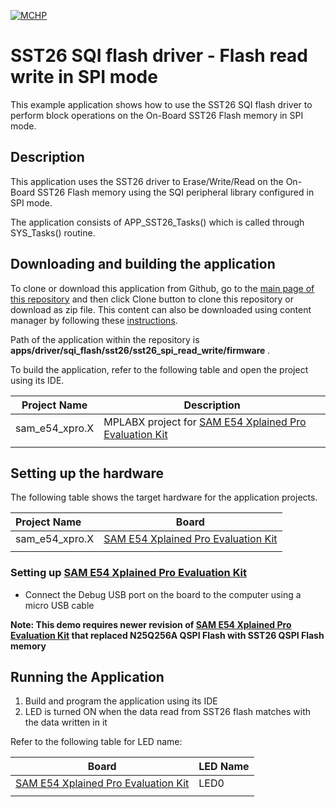 [![MCHP](https://www.microchip.com/ResourcePackages/Microchip/assets/dist/images/logo.png)](https://www.microchip.com)

# SST26 SQI flash driver - Flash read write in SPI mode

This example application shows how to use the SST26 SQI flash driver to perform block operations on the On-Board SST26 Flash memory in SPI mode.

## Description

This application uses the SST26 driver to Erase/Write/Read on the On-Board SST26 Flash memory using the SQI peripheral library configured in SPI mode.

The application consists of APP_SST26_Tasks() which is called through SYS_Tasks() routine.

## Downloading and building the application

To clone or download this application from Github, go to the [main page of this repository](https://github.com/Microchip-MPLAB-Harmony/core_apps_sam_d5x_e5x) and then click Clone button to clone this repository or download as zip file.
This content can also be downloaded using content manager by following these [instructions](https://github.com/Microchip-MPLAB-Harmony/contentmanager/wiki).

Path of the application within the repository is **apps/driver/sqi_flash/sst26/sst26_spi_read_write/firmware** .

To build the application, refer to the following table and open the project using its IDE.

| Project Name      | Description                                    |
| ----------------- | ---------------------------------------------- |
| sam_e54_xpro.X | MPLABX project for [SAM E54 Xplained Pro Evaluation Kit](https://www.microchip.com/developmenttools/ProductDetails/atsame54-xpro) |
|||

## Setting up the hardware

The following table shows the target hardware for the application projects.

| Project Name| Board|
|:---------|:---------:|
| sam_e54_xpro.X | [SAM E54 Xplained Pro Evaluation Kit](https://www.microchip.com/developmenttools/ProductDetails/atsame54-xpro) |
|||

### Setting up [SAM E54 Xplained Pro Evaluation Kit](https://www.microchip.com/developmenttools/ProductDetails/atsame54-xpro)

- Connect the Debug USB port on the board to the computer using a micro USB cable

**Note: This demo requires newer revision of [SAM E54 Xplained Pro Evaluation Kit](https://www.microchip.com/developmenttools/ProductDetails/atsame54-xpro) that replaced N25Q256A QSPI Flash with SST26 QSPI Flash memory**

## Running the Application

1. Build and program the application using its IDE
2. LED is turned ON when the data read from SST26 flash matches with the data written in it

Refer to the following table for LED name:

| Board | LED Name |
| ----- | -------- |
|  [SAM E54 Xplained Pro Evaluation Kit](https://www.microchip.com/developmenttools/ProductDetails/atsame54-xpro) | LED0 |
|||
